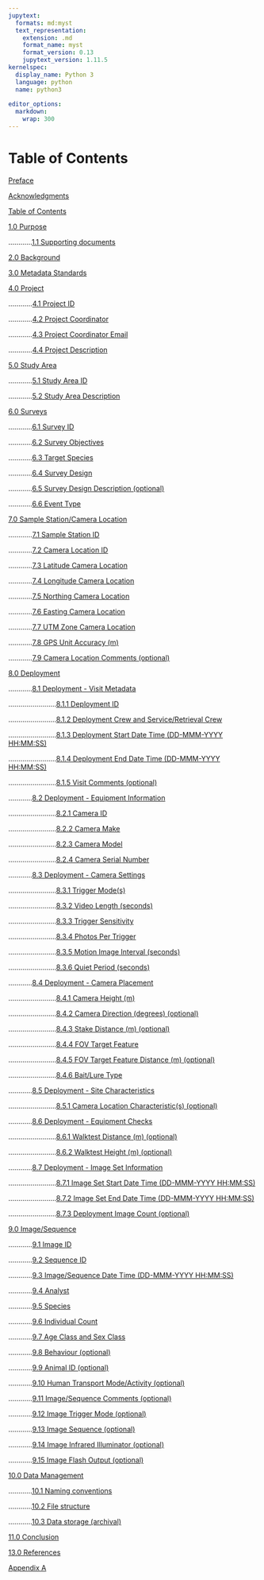 ```yaml
---
jupytext:
  formats: md:myst
  text_representation:
    extension: .md
    format_name: myst
    format_version: 0.13
    jupytext_version: 1.11.5
kernelspec:
  display_name: Python 3
  language: python
  name: python3
  
editor_options: 
  markdown: 
    wrap: 300
---
```


# Table of Contents

[Preface](#TOC-metadata-standards-preface)

[Acknowledgments](#TOC-metadata-standards-acknowledgments)

[Table of Contents](#TOC-metadata-standards-table-of-contents)

[1.0 Purpose](#TOC-metadata-standards-purpose)

............[1.1 Supporting documents](#TOC-metadata-standards-supporting-documents)

[2.0 Background](#TOC-metadata-standards-background)

[3.0 Metadata Standards](#TOC-metadata-standards-metadata-standards)

[4.0 Project](#TOC-metadata-standards-project)

............[4.1 Project ID](#TOC-metadata-standards-project-id)

............[4.2 Project Coordinator](#TOC-metadata-standards-project-coordinator)

............[4.3 Project Coordinator Email](#TOC-metadata-standards-project-coordinator-email)

............[4.4 Project Description](#TOC-metadata-standards-project-description)

[5.0 Study Area](#TOC-metadata-standards-study-area)

............[5.1 Study Area ID](#TOC-metadata-standards-study-area-id)

............[5.2 Study Area Description](#TOC-metadata-standards-study-area-description)

[6.0 Surveys](#TOC-metadata-standards-surveys)

............[6.1 Survey ID](#TOC-metadata-standards-survey-id)

............[6.2 Survey Objectives](#TOC-metadata-standards-survey-objectives)

............[6.3 Target Species](#TOC-metadata-standards-target-species)

............[6.4 Survey Design](#TOC-metadata-standards-survey-design)

............[6.5 Survey Design Description (optional)](#TOC-metadata-standards-survey-design-description-optional)

............[6.6 Event Type](#TOC-metadata-standards-event-type)

[7.0 Sample Station/Camera Location](#TOC-metadata-standards-sample-station_camera-location)

............[7.1 Sample Station ID](#TOC-metadata-standards-sample-station-id)

............[7.2 Camera Location ID](#TOC-metadata-standards-camera-location-id)

............[7.3 Latitude Camera Location](#TOC-metadata-standards-latitude-camera-location)

............[7.4 Longitude Camera Location](#TOC-metadata-standards-longitude-camera-location)

............[7.5 Northing Camera Location](#TOC-metadata-standards-northing-camera-location)

............[7.6 Easting Camera Location](#TOC-metadata-standards-easting-camera-location)

............[7.7 UTM Zone Camera Location](#TOC-metadata-standards-utm-zone-camera-location)

............[7.8 GPS Unit Accuracy (m)](#TOC-metadata-standards-gps-unit-accuracy-m)

............[7.9 Camera Location Comments (optional)](#TOC-metadata-standards-camera-location-comments-optional)

[8.0 Deployment](#TOC-metadata-standards-deployment)

............[8.1 Deployment - Visit Metadata](#TOC-metadata-standards-deployment-visit-metadata)

........................[8.1.1 Deployment ID](#TOC-metadata-standards-deployment-id)

........................[8.1.2 Deployment Crew and Service/Retrieval Crew](#TOC-metadata-standards-deployment-crew-and-serviceretrieval-crew)

........................[8.1.3 Deployment Start Date Time (DD-MMM-YYYY HH:MM:SS)](#TOC-metadata-standards-deployment-start-date-time-dd-mmm-yyyy-hhmmss)

........................[8.1.4 Deployment End Date Time (DD-MMM-YYYY HH:MM:SS)](#TOC-metadata-standards-deployment-end-date-time-dd-mmm-yyyy-hhmmss)

........................[8.1.5 Visit Comments (optional)](#TOC-metadata-standards-visit-comments-optional)

............[8.2 Deployment - Equipment Information](#TOC-metadata-standards-deployment-equipment-information)

........................[8.2.1 Camera ID](#TOC-metadata-standards-camera-id)

........................[8.2.2 Camera Make](#TOC-metadata-standards-camera-make)

........................[8.2.3 Camera Model](#TOC-metadata-standards-camera-model)

........................[8.2.4 Camera Serial Number](#TOC-metadata-standards-camera-serial-number)

............[8.3 Deployment - Camera Settings](#TOC-metadata-standards-deployment-camera-settings)

........................[8.3.1 Trigger Mode(s)](#TOC-metadata-standards-trigger-modes)

........................[8.3.2 Video Length (seconds)](#TOC-metadata-standards-video-length-seconds)

........................[8.3.3 Trigger Sensitivity](#TOC-metadata-standards-trigger-sensitivity)

........................[8.3.4 Photos Per Trigger](#TOC-metadata-standards-photos-per-trigger)

........................[8.3.5 Motion Image Interval (seconds)](#TOC-metadata-standards-motion-image-interval-seconds)

........................[8.3.6 Quiet Period (seconds)](#TOC-metadata-standards-quiet-period-seconds)

............[8.4 Deployment - Camera Placement](#TOC-metadata-standards-deployment-camera-placement)

........................[8.4.1 Camera Height (m)](#TOC-metadata-standards-camera-height-m)

........................[8.4.2 Camera Direction (degrees) (optional)](#TOC-metadata-standards-camera-direction-degrees-optional)

........................[8.4.3 Stake Distance (m) (optional)](#TOC-metadata-standards-stake-distance-m-optional)

........................[8.4.4 FOV Target Feature](#TOC-metadata-standards-fov-target-feature)

........................[8.4.5 FOV Target Feature Distance (m) (optional)](#TOC-metadata-standards-fov-target-feature-distance-m-optional)

........................[8.4.6 Bait/Lure Type](#TOC-metadata-standards-baitlure-type)

............[8.5 Deployment - Site Characteristics](#TOC-metadata-standards-deployment-site-characteristics)

........................[8.5.1 Camera Location Characteristic(s) (optional)](#TOC-metadata-standards-camera-location-characteristics-optional)

............[8.6 Deployment - Equipment Checks](#TOC-metadata-standards-deployment-equipment-checks)

........................[8.6.1 Walktest Distance (m) (optional)](#TOC-metadata-standards-walktest-distance-m-optional)

........................[8.6.2 Walktest Height (m) (optional)](#TOC-metadata-standards-walktest-height-m-optional)

............[8.7 Deployment - Image Set Information](#TOC-metadata-standards-deployment-image-set-information)

........................[8.7.1 Image Set Start Date Time (DD-MMM-YYYY HH:MM:SS)](#TOC-metadata-standards-image-set-start-date-time-dd-mmm-yyyy-hhmmss)

........................[8.7.2 Image Set End Date Time (DD-MMM-YYYY HH:MM:SS)](#TOC-metadata-standards-image-set-end-date-time-dd-mmm-yyyy-hhmmss)

........................[8.7.3 Deployment Image Count (optional)](#TOC-metadata-standards-deployment-image-count-optional)

[9.0 Image/Sequence](#TOC-metadata-standards-Image_Sequence)

............[9.1 Image ID](#TOC-metadata-standards-image-id)

............[9.2 Sequence ID](#TOC-metadata-standards-sequence-id)

............[9.3 Image/Sequence Date Time (DD-MMM-YYYY HH:MM:SS)](#TOC-metadata-standards-imagesequence-date-time-dd-mmm-yyyy-hhmmss)

............[9.4 Analyst](#TOC-metadata-standards-analyst)

............[9.5 Species](#TOC-metadata-standards-species)

............[9.6 Individual Count](#TOC-metadata-standards-individual-count)

............[9.7 Age Class and Sex Class](#TOC-metadata-standards-age-class-and-sex-class)

............[9.8 Behaviour (optional)](#TOC-metadata-standards-behaviour-optional)

............[9.9 Animal ID (optional)](#TOC-metadata-standards-animal-id-optional)

............[9.10 Human Transport Mode/Activity (optional)](#TOC-metadata-standards-human-transport-modeactivity-optional)

............[9.11 Image/Sequence Comments (optional)](#TOC-metadata-standards-imagesequence-comments-optional)

............[9.12 Image Trigger Mode (optional)](#TOC-metadata-standards-image-trigger-mode-optional)

............[9.13 Image Sequence (optional)](#TOC-metadata-standards-image-sequence-optional)

............[9.14 Image Infrared Illuminator (optional)](#TOC-metadata-standards-image-infrared-illuminator-optional)

............[9.15 Image Flash Output (optional)](#TOC-metadata-standards-image-flash-output-optional)

[10.0 Data Management](#TOC-metadata-standards-data-management)

............[10.1 Naming conventions](#TOC-metadata-standards-naming-conventions)

............[10.2 File structure](#TOC-metadata-standards-file-structure)

............[10.3 Data storage (archival)](#TOC-metadata-standards-data-storage-archival)

[11.0 Conclusion](#TOC-metadata-standards-conclusion)

[13.0 References](#TOC-metadata-standards-references)

[Appendix A](#TOC-metadata-standards-appendix-a)